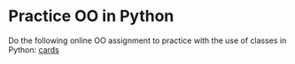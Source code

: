 # Practice OO in Python

Do the following online OO assignment to practice with the use of classes in Python: [cards](https://lab.cs50.io/minprog/objects/master/cards/lab)
